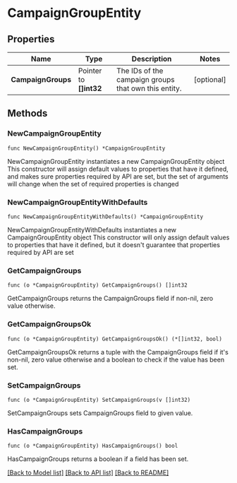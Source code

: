 # CampaignGroupEntity

## Properties

Name | Type | Description | Notes
------------ | ------------- | ------------- | -------------
**CampaignGroups** | Pointer to **[]int32** | The IDs of the campaign groups that own this entity. | [optional] 

## Methods

### NewCampaignGroupEntity

`func NewCampaignGroupEntity() *CampaignGroupEntity`

NewCampaignGroupEntity instantiates a new CampaignGroupEntity object
This constructor will assign default values to properties that have it defined,
and makes sure properties required by API are set, but the set of arguments
will change when the set of required properties is changed

### NewCampaignGroupEntityWithDefaults

`func NewCampaignGroupEntityWithDefaults() *CampaignGroupEntity`

NewCampaignGroupEntityWithDefaults instantiates a new CampaignGroupEntity object
This constructor will only assign default values to properties that have it defined,
but it doesn't guarantee that properties required by API are set

### GetCampaignGroups

`func (o *CampaignGroupEntity) GetCampaignGroups() []int32`

GetCampaignGroups returns the CampaignGroups field if non-nil, zero value otherwise.

### GetCampaignGroupsOk

`func (o *CampaignGroupEntity) GetCampaignGroupsOk() (*[]int32, bool)`

GetCampaignGroupsOk returns a tuple with the CampaignGroups field if it's non-nil, zero value otherwise
and a boolean to check if the value has been set.

### SetCampaignGroups

`func (o *CampaignGroupEntity) SetCampaignGroups(v []int32)`

SetCampaignGroups sets CampaignGroups field to given value.

### HasCampaignGroups

`func (o *CampaignGroupEntity) HasCampaignGroups() bool`

HasCampaignGroups returns a boolean if a field has been set.


[[Back to Model list]](../README.md#documentation-for-models) [[Back to API list]](../README.md#documentation-for-api-endpoints) [[Back to README]](../README.md)


